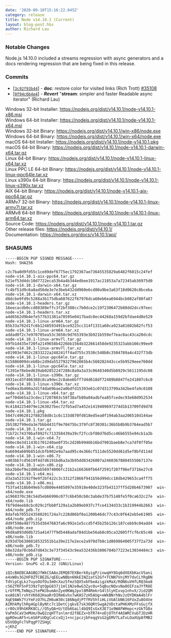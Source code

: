 ```yaml
---
date: '2020-09-10T15:16:22.045Z'
category: release
title: Node v14.10.1 (Current)
layout: blog-post.hbs
author: Richard Lau
---
```


### Notable Changes

Node.js 14.10.0 included a streams regression with async generators
and a docs rendering regression that are being fixed in this release.

### Commits

- [[`3c92f93b44`](https://github.com/nodejs/node/commit/3c92f93b44)] - **doc**: restore color for visited links (Rich Trott) [#35108](https://github.com/nodejs/node/pull/35108)
- [[`0f94c6b4e4`](https://github.com/nodejs/node/commit/0f94c6b4e4)] - **_Revert_** "**stream**: simpler and faster Readable async iterator" (Richard Lau)

Windows 32-bit Installer: https://nodejs.org/dist/v14.10.1/node-v14.10.1-x86.msi \
Windows 64-bit Installer: https://nodejs.org/dist/v14.10.1/node-v14.10.1-x64.msi \
Windows 32-bit Binary: https://nodejs.org/dist/v14.10.1/win-x86/node.exe \
Windows 64-bit Binary: https://nodejs.org/dist/v14.10.1/win-x64/node.exe \
macOS 64-bit Installer: https://nodejs.org/dist/v14.10.1/node-v14.10.1.pkg \
macOS 64-bit Binary: https://nodejs.org/dist/v14.10.1/node-v14.10.1-darwin-x64.tar.gz \
Linux 64-bit Binary: https://nodejs.org/dist/v14.10.1/node-v14.10.1-linux-x64.tar.xz \
Linux PPC LE 64-bit Binary: https://nodejs.org/dist/v14.10.1/node-v14.10.1-linux-ppc64le.tar.xz \
Linux s390x 64-bit Binary: https://nodejs.org/dist/v14.10.1/node-v14.10.1-linux-s390x.tar.xz \
AIX 64-bit Binary: https://nodejs.org/dist/v14.10.1/node-v14.10.1-aix-ppc64.tar.gz \
ARMv7 32-bit Binary: https://nodejs.org/dist/v14.10.1/node-v14.10.1-linux-armv7l.tar.xz \
ARMv8 64-bit Binary: https://nodejs.org/dist/v14.10.1/node-v14.10.1-linux-arm64.tar.xz \
Source Code: https://nodejs.org/dist/v14.10.1/node-v14.10.1.tar.gz \
Other release files: https://nodejs.org/dist/v14.10.1/ \
Documentation: https://nodejs.org/docs/v14.10.1/api/

### SHASUMS

```
-----BEGIN PGP SIGNED MESSAGE-----
Hash: SHA256

c2c7ba0d9fd55c1ce89def6775ec1792367ae73645535829a6482f6015c24fef  node-v14.10.1-aix-ppc64.tar.gz
b21ef53d4dc10d7722eca53b4a4b344edbee1917ac21853a7a72345ab36975d0  node-v14.10.1-darwin-x64.tar.gz
fc4bf51d9c6a8ad56de3e7e3beb432dd960e6cd80a9be3a63f18d0620c8bceba  node-v14.10.1-darwin-x64.tar.xz
d8dcbe9fd9c5288a3b175dba607622f67976dca60eb6ea6944bcb082af80fa87  node-v14.10.1-headers.tar.gz
16eecacdb0ccd80389effc3f2bf388cc7b0dce2c19f2306472b80dd2dcc97eec  node-v14.10.1-headers.tar.xz
a4d6562d9b4efe577b31381a78595e0417badc0ec44268a159d2bfdae4d8e529  node-v14.10.1-linux-arm64.tar.gz
85b33a782d1fc6b1248593491bce9225cc314f1331a60ca923a81602b82fcf53  node-v14.10.1-linux-arm64.tar.xz
addad0f2c7e970705ea53c3650c9d765393e3b921b559ef7eac8ac43ca20dcdc  node-v14.10.1-linux-armv7l.tar.gz
b9fb1d435e720fa2149658b4226bb1564b322661458de9235323abb166c99ee9  node-v14.10.1-linux-armv7l.tar.xz
e81903e7462c2833222a248241ff4ad755c3530c548b8c3504789a4c432f73db  node-v14.10.1-linux-ppc64le.tar.gz
615886009dceb8bc2d9da55279227962865b4c560282443cce5b9529eee760dd  node-v14.10.1-linux-ppc64le.tar.xz
f1391e78ebed639ab02852247288c8a9a3a33c0648340d5b8929c5611195dc08  node-v14.10.1-linux-s390x.tar.gz
4931ecd3f406388c8ca9dec2c8abe6bff7d4d618df72489b8847fe241807c6c0  node-v14.10.1-linux-s390x.tar.xz
fed6ea3b400a2d1f4da69bae2a0bdfd15393e61c07d313799a342be4fa9c0188  node-v14.10.1-linux-x64.tar.gz
aef704b65a23cdec17207803c58f38afb80a04adbfea85fcedec93e60d952534  node-v14.10.1-linux-x64.tar.xz
9c41842254079e1263027bec72fb5ad7a452e1419409697274d1b13709fd9d78  node-v14.10.1.pkg
5047c4962012f88258d8c1c6c133d870fd818ed5ea0f194ab3aa206510d144ae  node-v14.10.1.tar.gz
2b5382f99eda3e7bbb4431f9e70475bc379fc8f30301c36b5b8b9b3764ead5b7  node-v14.10.1.tar.xz
71b72c74370baf892fc713358439a39cf2fccbf80d76d5cc46b6555e94cb1a3b  node-v14.10.1-win-x64.7z
660ec8e3d1143b1701240ae0f35c2d20b9946b16bd7901baeb8e7ca7df0ff05e  node-v14.10.1-win-x64.zip
6a6694a609b851dcbfb902e9a7aad95c4e366cf511de5520dd61d5ef8bfd114d  node-v14.10.1-win-x86.7z
e403bb7cd5619f4d7d6191bd6a3a3b95dd83426007a24603678804555067137e  node-v14.10.1-win-x86.zip
bba3b8ef9e2d00ab56974006fc21b2a166360fb64f2591f207f96ef3716e27c0  node-v14.10.1-x64.msi
d3a3a523192f9e9f2bf422c3c3312f2866f941b56d99dcc18db429653ca4ff75  node-v14.10.1-x86.msi
f53fa4318b049eb7cd800e4485897e35918e40de323fb43137ff5d20b4673907  win-x64/node.exe
a1968370c38c54d5eb66996c077c6b450cb8c3abde37b75148fe5f0ca632c27e  win-x64/node.lib
f6f9d4eeb8cbc029c2fbb0f129a1a2b89eb937c7fce4134d33c1b319944b2663  win-x64/node_pdb.7z
8dafeb7055243580201724a7c228d86bf0a1200b46dc77c43c0f642eb5e61905  win-x64/node_pdb.zip
dd9f598e4877535d3647683fa6c992e1e5ccd5f45b25b126c187cebb9c04add4  win-x86/node.exe
96d8a893d60b725a41477f9d5448adaf84d1be56ab8c05ca32605ffcf6c65c48  win-x86/node.lib
8293d7b6380818532551b1a39e217e2ece2a970d7b8c1d869864005f37f2a73d  win-x86/node_pdb.7z
b8e32da70cb6d7d843c3e73f34543c9ea532436b3806784b77223e13034484c3  win-x86/node_pdb.zip
-----BEGIN PGP SIGNATURE-----
Version: GnuPG v2.0.22 (GNU/Linux)

iQIcBAEBCAAGBQJfWkCSAAoJEMQ87EXBerk8yigP/inwqHY8Gq6dX6XbKacVSani
e4xW8s3G2HF0ZTCBEZG/qEELwNBbn6NkEINZzatS2Gf+TCNN7VnjMY7dvCLYRgBN
TdVipCgLkz7uyoOUfDu3m0cXaz5fmzSQX5xbFbeAzigzkMaX/RON6uVHfLRQ3ma8
cS6ZfRF5nP339zTqtQpG837j1ml1N2e8wG3Zyc0u+5qBucNQvsNa8OIFzaJYfR8E
LrUfFMLTmNqs2tePWJbumAnZye0KWqJpxl8M4RmkrG4l5lyHIxvp1nhvX/Jid2QM
exA0iNlrvhtVK682HaaRrDIRm6vhx7wKAS7zH5AUg+eWkBNrhNvJzOYDKmA4blFr
XqE9AWk7YzYmFzO7hLZH6uW30c186NqdjPTfRV5htiHLiVUAlbN616FUxZu8O4Ve
AIRhkMylhRg4GplByNtc7c1DetCjqkvE7sk36QRtSwgA2VDctaPH6XMzFFsGujfX
cr0OcX9hGKRK8CL//O5yQA+U/tEb6GaLl4bQ9IsGxX3E71o9WAFWHepc+zGkTG8x
VaPm5CaV3eMUm/OwQ2zqHTTsnlmrd2f8EZx+bTR74+oDjOThf4ASWRCVubTJDzHR
qpROeuAF5+LmS6PiUDgCuCcxQj1+ncjpczjbFeqgVsG2gEMV7LaTxLOaXUp8fMB2
U5VODgFcTVPqgP7ZSHgC
=jKhZ
-----END PGP SIGNATURE-----

```
